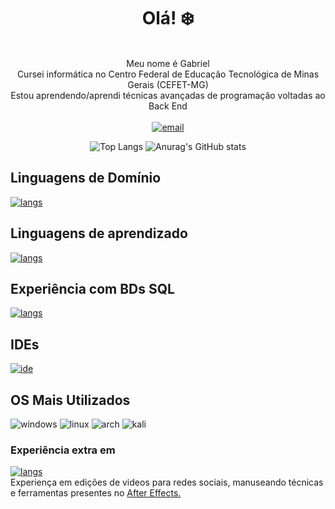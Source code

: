 <h1 align="center">Olá! ❄️</h1>
<p align="center">
        <br>
 Meu nome é Gabriel <br>
 Cursei informática no Centro Federal de Educação Tecnológica de Minas Gerais (CEFET-MG)<br>
 Estou aprendendo/aprendi técnicas avançadas de programação voltadas ao Back End<br><br>
  <a href="mailto:gabrielagostinhodasilva@hotmail.com">
        <img src="https://img.shields.io/badge/Gmail-D14836?style=for-the-badge&logo=gmail&logoColor=white" alt="email">
    </a>
    <br>
</p>

<div align="center">
  
  ![Top Langs](https://github-readme-stats.vercel.app/api/top-langs/?username=icehopeless&layout=compact&theme=transparent&hide_border=true&hide=portugol) 
  ![Anurag's GitHub stats](https://github-readme-stats.vercel.app/api?username=icehopeless&show_icons=true&theme=transparent&hide_border=true&rank_icon=github&hide=issues&) 
  
</div>

## Linguagens de Domínio
[![langs](https://skillicons.dev/icons?i=java,python,cpp)](https://skillicons.dev)

## Linguagens de aprendizado
[![langs](https://skillicons.dev/icons?i=c,js,php)](https://skillicons.dev)

## Experiência com BDs SQL
[![langs](https://skillicons.dev/icons?i=mysql,supabase)](https://skillicons.dev)


## IDEs
[![ide](https://skillicons.dev/icons?i=vscode,eclipse)](https://skillicons.dev)

## OS Mais Utilizados
![windows](https://skillicons.dev/icons?i=windows)
![linux](https://skillicons.dev/icons?i=linux)
![arch](https://skillicons.dev/icons?i=arch) 
![kali](https://skillicons.dev/icons?i=kali) 




<!--![windows](https://img.shields.io/badge/Windows-0078D6?style=for-the-badge&logo=windows&logoColor=white)--> 



### Experiência extra em 
[![langs](https://skillicons.dev/icons?i=ae)](https://skillicons.dev) 
<br>Experiença em edições de videos para redes sociais, manuseando técnicas e ferramentas presentes no <a href = "https://www.adobe.com/br/products/aftereffects/campaign/pricing.html?sdid=KQPOM&mv=search&ef_id=CjwKCAjwpuajBhBpEiwA_ZtfhZahXkpp8nfbJ5XYRSjlNYVwwZtD6I2vC1--By1U6bjOu7iiMAcK3xoCuBEQAvD_BwE:G:s&s_kwcid=AL!3085!3!301784448894!e!!g!!adobe%20after%20effects!188195862!10039608942&gad=1&gclid=CjwKCAjwpuajBhBpEiwA_ZtfhZahXkpp8nfbJ5XYRSjlNYVwwZtD6I2vC1--By1U6bjOu7iiMAcK3xoCuBEQAvD_BwE">After Effects.</a>









<!--
**icehopeless/icehopeless** is a ✨ _special_ ✨ repository because its `README.md` (this file) appears on your GitHub profile.

Here are some ideas to get you started:

- 🔭 I’m currently working on ...
- 🌱 I’m currently learning ...
- 👯 I’m looking to collaborate on ...
- 🤔 I’m looking for help with ...
- 💬 Ask me about ...
- 📫 How to reach me: ...
- 😄 Pronouns: ...
- ⚡ Fun fact: ...
-->
